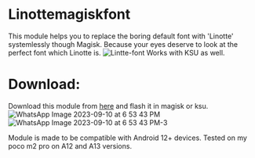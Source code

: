 # Linottemagiskfont
This module helps you to replace the boring default font with 'Linotte' systemlessly though Magisk. Because your eyes deserve to look at the perfect font which Linotte is. 
![Lintte-font](https://github.com/poras2001/Linottemagiskfont/assets/91818021/5efd056b-222a-41e3-8cea-f798f34c6487)
Works with KSU as well.

# Download:
Download this module from [here](https://github.com/poras2001/Linottemagiskfont/releases/tag/release) and flash it in magisk or ksu.
![WhatsApp Image 2023-09-10 at 6 53 43 PM](https://github.com/poras2001/Linottemagiskfont/assets/91818021/43715028-9c39-4cbd-8160-9e47547f565a) ![WhatsApp Image 2023-09-10 at 6 53 43 PM-3](https://github.com/poras2001/Linottemagiskfont/assets/91818021/ac9f9cd0-4fc3-4cfe-89eb-cd2281a5bf22)


Module is made to be compatible with Android 12+ devices. 
Tested on my poco m2 pro on A12 and A13 versions.
